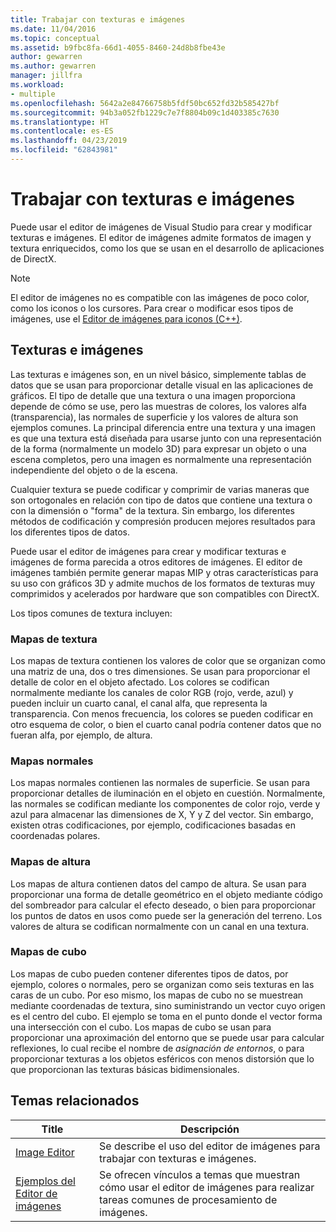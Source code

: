 ```yaml
---
title: Trabajar con texturas e imágenes
ms.date: 11/04/2016
ms.topic: conceptual
ms.assetid: b9fbc8fa-66d1-4055-8460-24d8b8fbe43e
author: gewarren
ms.author: gewarren
manager: jillfra
ms.workload:
- multiple
ms.openlocfilehash: 5642a2e84766758b5fdf50bc652fd32b585427bf
ms.sourcegitcommit: 94b3a052fb1229c7e7f8804b09c1d403385c7630
ms.translationtype: HT
ms.contentlocale: es-ES
ms.lasthandoff: 04/23/2019
ms.locfileid: "62843981"
---
```

# <a name="work-with-textures-and-images"></a>Trabajar con texturas e imágenes

Puede usar el editor de imágenes de Visual Studio para crear y modificar texturas e imágenes. El editor de imágenes admite formatos de imagen y textura enriquecidos, como los que se usan en el desarrollo de aplicaciones de DirectX.

> [!NOTE]
> El editor de imágenes no es compatible con las imágenes de poco color, como los iconos o los cursores. Para crear o modificar esos tipos de imágenes, use el [Editor de imágenes para iconos (C++)](/cpp/windows/image-editor-for-icons).

## <a name="textures-and-images"></a>Texturas e imágenes

Las texturas e imágenes son, en un nivel básico, simplemente tablas de datos que se usan para proporcionar detalle visual en las aplicaciones de gráficos. El tipo de detalle que una textura o una imagen proporciona depende de cómo se use, pero las muestras de colores, los valores alfa (transparencia), las normales de superficie y los valores de altura son ejemplos comunes. La principal diferencia entre una textura y una imagen es que una textura está diseñada para usarse junto con una representación de la forma (normalmente un modelo 3D) para expresar un objeto o una escena completos, pero una imagen es normalmente una representación independiente del objeto o de la escena.

Cualquier textura se puede codificar y comprimir de varias maneras que son ortogonales en relación con tipo de datos que contiene una textura o con la dimensión o "forma" de la textura. Sin embargo, los diferentes métodos de codificación y compresión producen mejores resultados para los diferentes tipos de datos.

Puede usar el editor de imágenes para crear y modificar texturas e imágenes de forma parecida a otros editores de imágenes. El editor de imágenes también permite generar mapas MIP y otras características para su uso con gráficos 3D y admite muchos de los formatos de texturas muy comprimidos y acelerados por hardware que son compatibles con DirectX.

Los tipos comunes de textura incluyen:

### <a name="texture-maps"></a>Mapas de textura

Los mapas de textura contienen los valores de color que se organizan como una matriz de una, dos o tres dimensiones. Se usan para proporcionar el detalle de color en el objeto afectado. Los colores se codifican normalmente mediante los canales de color RGB (rojo, verde, azul) y pueden incluir un cuarto canal, el canal alfa, que representa la transparencia. Con menos frecuencia, los colores se pueden codificar en otro esquema de color, o bien el cuarto canal podría contener datos que no fueran alfa, por ejemplo, de altura.

### <a name="normal-maps"></a>Mapas normales

Los mapas normales contienen las normales de superficie. Se usan para proporcionar detalles de iluminación en el objeto en cuestión. Normalmente, las normales se codifican mediante los componentes de color rojo, verde y azul para almacenar las dimensiones de X, Y y Z del vector. Sin embargo, existen otras codificaciones, por ejemplo, codificaciones basadas en coordenadas polares.

### <a name="height-maps"></a>Mapas de altura

Los mapas de altura contienen datos del campo de altura. Se usan para proporcionar una forma de detalle geométrico en el objeto mediante código del sombreador para calcular el efecto deseado, o bien para proporcionar los puntos de datos en usos como puede ser la generación del terreno. Los valores de altura se codifican normalmente con un canal en una textura.

### <a name="cube-maps"></a>Mapas de cubo

Los mapas de cubo pueden contener diferentes tipos de datos, por ejemplo, colores o normales, pero se organizan como seis texturas en las caras de un cubo. Por eso mismo, los mapas de cubo no se muestrean mediante coordenadas de textura, sino suministrando un vector cuyo origen es el centro del cubo. El ejemplo se toma en el punto donde el vector forma una intersección con el cubo. Los mapas de cubo se usan para proporcionar una aproximación del entorno que se puede usar para calcular reflexiones, lo cual recibe el nombre de *asignación de entornos*, o para proporcionar texturas a los objetos esféricos con menos distorsión que lo que proporcionan las texturas básicas bidimensionales.

## <a name="related-topics"></a>Temas relacionados

|Title|Descripción|
|-----------|-----------------|
|[Image Editor](../designers/image-editor.md)|Se describe el uso del editor de imágenes para trabajar con texturas e imágenes.|
|[Ejemplos del Editor de imágenes](../designers/image-editor-examples.md)|Se ofrecen vínculos a temas que muestran cómo usar el editor de imágenes para realizar tareas comunes de procesamiento de imágenes.|